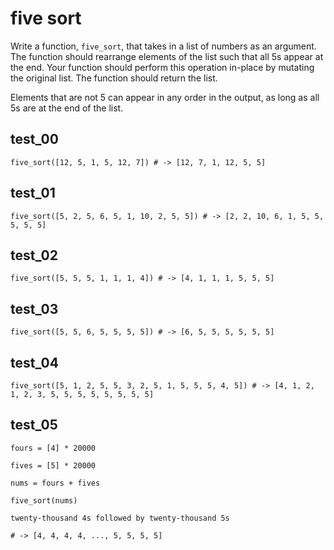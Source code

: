 # five sort

Write a function, `five_sort`, that takes in a list of numbers as an argument. The function should rearrange elements of the list such that all 5s appear at the end. Your function should perform this operation in-place by mutating the original list. The function should return the list.

Elements that are not 5 can appear in any order in the output, as long as all 5s are at the end of the list.

## test_00

`five_sort([12, 5, 1, 5, 12, 7]) # -> [12, 7, 1, 12, 5, 5]`

## test_01

`five_sort([5, 2, 5, 6, 5, 1, 10, 2, 5, 5]) # -> [2, 2, 10, 6, 1, 5, 5, 5, 5, 5]`

## test_02

`five_sort([5, 5, 5, 1, 1, 1, 4]) # -> [4, 1, 1, 1, 5, 5, 5]`

## test_03

`five_sort([5, 5, 6, 5, 5, 5, 5]) # -> [6, 5, 5, 5, 5, 5, 5]`

## test_04

`five_sort([5, 1, 2, 5, 5, 3, 2, 5, 1, 5, 5, 5, 4, 5]) # -> [4, 1, 2, 1, 2, 3, 5, 5, 5, 5, 5, 5, 5, 5]`

## test_05

`fours = [4] * 20000`

`fives = [5] * 20000`

`nums = fours + fives`

`five_sort(nums)`

`twenty-thousand 4s followed by twenty-thousand 5s`

`# -> [4, 4, 4, 4, ..., 5, 5, 5, 5]`
